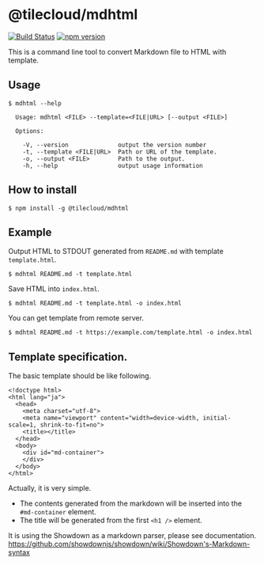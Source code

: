 # @tilecloud/mdhtml

[![Build Status](https://travis-ci.org/tilecloud/mdhtml?branch=master)](https://travis-ci.org/tilecloud/mdhtml)
[![npm version](https://badge.fury.io/js/%40tilecloud%2Fmdhtml.svg)](https://badge.fury.io/js/%40tilecloud%2Fmdhtml)

This is a command line tool to convert Markdown file to HTML with template.

## Usage

```
$ mdhtml --help

  Usage: mdhtml <FILE> --template=<FILE|URL> [--output <FILE>]

  Options:

    -V, --version              output the version number
    -t, --template <FILE|URL>  Path or URL of the template.
    -o, --output <FILE>        Path to the output.
    -h, --help                 output usage information
```

## How to install

```
$ npm install -g @tilecloud/mdhtml
```

## Example

Output HTML to STDOUT generated from `README.md` with template `template.html`.

```
$ mdhtml README.md -t template.html
```

Save HTML into `index.html`.

```
$ mdhtml README.md -t template.html -o index.html
```

You can get template from remote server.

```
$ mdhtml README.md -t https://example.com/template.html -o index.html
```

## Template specification.


The basic template should be like following.

```
<!doctype html>
<html lang="ja">
  <head>
    <meta charset="utf-8">
    <meta name="viewport" content="width=device-width, initial-scale=1, shrink-to-fit=no">
    <title></title>
  </head>
  <body>
    <div id="md-container">
    </div>
  </body>
</html>
```

Actually, it is very simple.

* The contents generated from the markdown will be inserted into the `#md-container` element.
* The title will be generated from the first `<h1 />` element.

It is using the Showdown as a markdown parser, please see documentation.
https://github.com/showdownjs/showdown/wiki/Showdown's-Markdown-syntax
